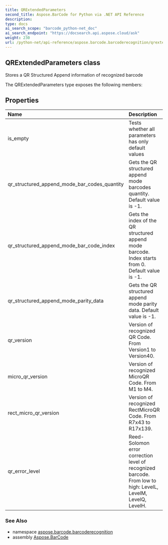 ```yaml
---
title: QRExtendedParameters
second_title: Aspose.BarCode for Python via .NET API Reference
description: 
type: docs
ai_search_scope: "barcode_python-net_doc"
ai_search_endpoint: "https://docsearch.api.aspose.cloud/ask"
weight: 230
url: /python-net/api-reference/aspose.barcode.barcoderecognition/qrextendedparameters/
---
```


## QRExtendedParameters class

Stores a QR Structured Append information of recognized barcode

The QRExtendedParameters type exposes the following members:
## Properties
| Name | Description |
| :- | :- |
|is_empty|Tests whether all parameters has only default values|
|qr_structured_append_mode_bar_codes_quantity|Gets the QR structured append mode barcodes quantity. Default value is -1.|
|qr_structured_append_mode_bar_code_index|Gets the index of the QR structured append mode barcode. Index starts from 0. Default value is -1.|
|qr_structured_append_mode_parity_data|Gets the QR structured append mode parity data. Default value is -1.|
|qr_version|Version of recognized QR Code. From Version1 to Version40.|
|micro_qr_version|Version of recognized MicroQR Code. From M1 to M4.|
|rect_micro_qr_version|Version of recognized RectMicroQR Code. From R7x43 to R17x139.|
|qr_error_level|Reed-Solomon error correction level of recognized barcode. From low to high: LevelL, LevelM, LevelQ, LevelH.|

### See Also

* namespace [aspose.barcode.barcoderecognition](/barcode/python-net/api-reference/aspose.barcode.barcoderecognition/)
* assembly [Aspose.BarCode](/barcode/python-net/api-reference/)

